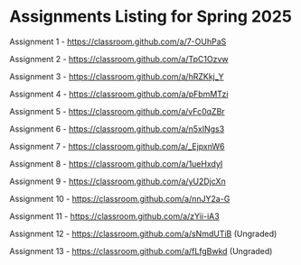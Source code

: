 # Assignments Listing for Spring 2025

Assignment 1 - <https://classroom.github.com/a/7-OUhPaS>

Assignment 2 - <https://classroom.github.com/a/TpC1Ozvw>

Assignment 3 - <https://classroom.github.com/a/hRZKkj_Y>

Assignment 4 - <https://classroom.github.com/a/pFbmMTzi>

Assignment 5 - <https://classroom.github.com/a/vFc0qZBr>

Assignment 6 - <https://classroom.github.com/a/n5xINgs3>

Assignment 7 - <https://classroom.github.com/a/_EjpxnW6>

Assignment 8 - <https://classroom.github.com/a/1ueHxdyI>

Assignment 9 - <https://classroom.github.com/a/yU2DjcXn>

Assignment 10 - <https://classroom.github.com/a/nnJY2a-G>

Assignment 11 - <https://classroom.github.com/a/zYii-iA3>

Assignment 12 - <https://classroom.github.com/a/sNmdUTiB> (Ungraded)

Assignment 13 - <https://classroom.github.com/a/fLfgBwkd> (Ungraded)
